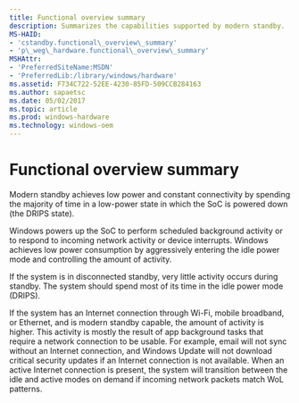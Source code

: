 ```yaml
---
title: Functional overview summary
description: Summarizes the capabilities supported by modern standby.
MS-HAID:
- 'cstandby.functional\_overview\_summary'
- 'p\_weg\_hardware.functional\_overview\_summary'
MSHAttr:
- 'PreferredSiteName:MSDN'
- 'PreferredLib:/library/windows/hardware'
ms.assetid: F734C722-52EE-4230-85FD-509CCB284163
ms.author: sapaetsc
ms.date: 05/02/2017
ms.topic: article
ms.prod: windows-hardware
ms.technology: windows-oem
---
```


# Functional overview summary


Modern standby achieves low power and constant connectivity by spending the majority of time in a low-power state in which the SoC is powered down (the DRIPS state).

Windows powers up the SoC to perform scheduled background activity or to respond to incoming network activity or device interrupts. Windows achieves low power consumption by aggressively entering the idle power mode and controlling the amount of activity.

If the system is in disconnected standby, very little activity occurs during standby. The system should spend most of its time in the idle power mode (DRIPS).

If the system has an Internet connection through Wi-Fi, mobile broadband, or Ethernet, and is modern standby capable, the amount of activity is higher. This activity is mostly the result of app background tasks that require a network connection to be usable. For example, email will not sync without an Internet connection, and Windows Update will not download critical security updates if an Internet connection is not available. When an active Internet connection is present, the system will transition between the idle and active modes on demand if incoming network packets match WoL patterns.

 

 






